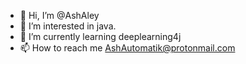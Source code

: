 - 👋 Hi, I’m @AshAley
- 👀 I’m interested in java.
- 🌱 I’m currently learning deeplearning4j
- 📫 How to reach me AshAutomatik@protonmail.com

<!---
AshAley/AshAley is a ✨ special ✨ repository because its `README.md` (this file) appears on your GitHub profile.
You can click the Preview link to take a look at your changes.
--->
